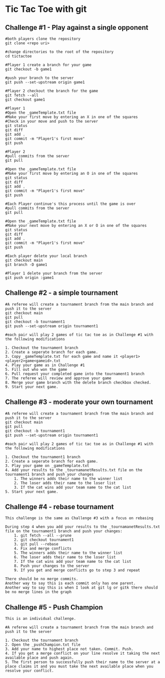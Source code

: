 # Tic Tac Toe with git

## Challenge #1 - Play against a single opponent

    #both players clone the repository
    git clone <repo uri>

    #change directories to the root of the repository
    cd tictactoe

    #Player 1 create a branch for your game
    git checkout -b game1

    #push your branch to the server
    git push --set-upstream origin game1

    #Player 2 checkout the branch for the game
    git fetch --all
    git checkout game1

    #Player 1
    #Open the _gameTemplate.txt file
    #Make your first move by entering an X in one of the squares
    #Check in your move and push to the server
    git status
    git diff
    git add .
    git commit -m "Player1's first move"
    git push

    #Player 2
    #pull commits from the server
    git pull

    #Open the _gameTemplate.txt file
    #Make your first move by entering an O in one of the squares
    git status
    git diff
    git add .
    git commit -m "Player1's first move"
    git push

    #Each Player continue's this process until the game is over
    #pull commits from the server
    git pull

    #Open the _gameTemplate.txt file
    #Make your next move by entering an X or O in one of the squares
    git status
    git diff
    git add .
    git commit -m "Player1's first move"
    git push

    #Each player delete your local branch 
    git checkout main
    git branch -D game1

    #Player 1 delete your branch from the server
    git push origin :game1


## Challenge #2 - a simple tournament

    #A referee will create a tournament branch from the main branch and push it to the server
    git checkout main
    git pull
    git checkout -b tournament1
    git push --set-upstream origin tournament1
    
    #each pair will play 2 games of tic tac toe as in Challenge #1 with the following modifications

    1. Checkout the tournament branch
    2. Create a seperate branch for each game.
    3. Copy _gameTemplate.txt for each game and name it <player1><player2>game<gameid>.txt
    4. Play your game as in Challenge #1
    5. Fill out who won the game
    6. Pull request your completed game into the tournament1 branch 
    7. The referee will review and approve your game
    8. Merge your game branch with the delete branch checkbox checked. 
    9. Start your next game. 
      

## Challenge #3 - moderate your own tournament

    #A referee will create a tournament branch from the main branch and push it to the server
    git checkout main
    git pull
    git checkout -b tournament1
    git push --set-upstream origin tournament1

    #each pair will play 2 games of tic tac toe as in Challenge #1 with the following modifications

    1. Checkout the tournament1 branch
    2. Create a seperate branch for each game.
    3. Play your game on _gameTemplate.txt
    4. Add your results to the _tournamanetResults.txt file on the tournament1 branch and push your changes
        1. The winners adds their name to the winner list
        2. The loser adds their name to the loser list
        3. If the cat wins add your team name to the cat list
    5. Start your next game. 

## Challenge #4 - rebase tournament 

    This challenge is the same as Challenge #3 with a focus on rebasing
    
    During step 4 when you add your results to the _tournamanetResults.txt file on the tournament1 branch and push your changes:
        1. git fetch --all --prune
        2. git checkout tournament1
        3. git pull --rebase
        4. Fix and merge conflicts
        5. The winners adds their name to the winner list
        6. The loser adds their name to the loser list
        7. If the cat wins add your team name to the cat list
        8. Push your changes to the server
        9. If you get and merge conflicts go to step 3 and repeat

    There should be no merge commits.
    Another way to say this is each commit only has one parent.
    Another way to say this is when I look at git lg or gitk there should be no merge lines in the graph


## Challenge #5 - Push Champion  

    This is an individual challenge.

    #A referee will create a tournament branch from the main branch and push it to the server

    1. Checkout the tournament branch
    2. Open the _pushChampion.txt file
    3. Add your name to highest place not taken. Commit. Push.
    4. If you get a merge conflict on your line resolve it taking the next available place and push again.
    5. The first person to successfully push their name to the server at a place claims it and you must take the next available place when you resolve your conflict.








